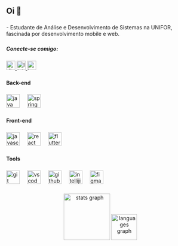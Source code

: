<h2 align="left">Oi 👋</h2>

###

###

<p align="left">- Estudante de Análise e Desenvolvimento de Sistemas na UNIFOR, fascinada por desenvolvimento mobile e web.</p>

###

<h5 align="left">Conecte-se comigo:</h5>

###

<div align="left">
  <a href="https://github.com/liviacnasc/liviacnasc/blob/main/discordapp.com/users/837453293269549146" target="_blank">
    <img src="https://img.shields.io/static/v1?message=Discord&logo=discord&label=&color=7289DA&logoColor=white&labelColor=&style=for-the-badge" height="24" alt="discord logo"  />
  </a>
  <a href="https://www.linkedin.com/in/liviacnasc/" target="_blank">
    <img src="https://img.shields.io/static/v1?message=LinkedIn&logo=linkedin&label=&color=0077B5&logoColor=white&labelColor=&style=for-the-badge" height="24" alt="linkedin logo"  />
  </a>
  <a href="https://www.hackerrank.com/profile/liviacnasc" target="_blank">
    <img src="https://img.shields.io/static/v1?message=HackerRank&logo=hackerrank&label=&color=2EC866&logoColor=white&labelColor=&style=for-the-badge" height="24" alt="hackerrank logo"  />
  </a>
</div>

###

<h4 align="left">Back-end</h4>

###

<div align="left">
  <img src="https://skillicons.dev/icons?i=java" height="36" alt="java logo"  />
  <img width="12" />
  <img src="https://skillicons.dev/icons?i=spring" height="36" alt="spring logo"  />
</div>

###

<h4 align="left">Front-end</h4>

###

<div align="left">
  <img src="https://skillicons.dev/icons?i=js" height="36" alt="javascript logo"  />
  <img width="12" />
  <img src="https://skillicons.dev/icons?i=react" height="36" alt="react logo"  />
  <img width="12" />
  <img src="https://skillicons.dev/icons?i=flutter" height="36" alt="flutter logo"  />
</div>

###

<h4 align="left">Tools</h4>

###

<div align="left">
  <img src="https://skillicons.dev/icons?i=git" height="36" alt="git logo"  />
  <img width="12" />
  <img src="https://skillicons.dev/icons?i=vscode" height="36" alt="vscode logo"  />
  <img width="12" />
  <img src="https://skillicons.dev/icons?i=github" height="36" alt="github logo"  />
  <img width="12" />
  <img src="https://skillicons.dev/icons?i=idea" height="36" alt="intellijidea logo"  />
  <img width="12" />
  <img src="https://skillicons.dev/icons?i=figma" height="36" alt="figma logo"  />
</div>

###

<div align="center">
  <img src="https://github-readme-stats.vercel.app/api?username=liviacnasc&hide_title=true&hide_rank=true&show_icons=true&include_all_commits=true&count_private=true&disable_animations=false&theme=midnight-purple&locale=en&hide_border=false&order=1" height="124" alt="stats graph"  />
  <img src="https://github-readme-stats.vercel.app/api/top-langs?username=liviacnasc&locale=en&hide_title=true&layout=compact&card_width=320&langs_count=2&theme=midnight-purple&hide_border=true&order=2" height="69" alt="languages graph"  />
</div>

###
